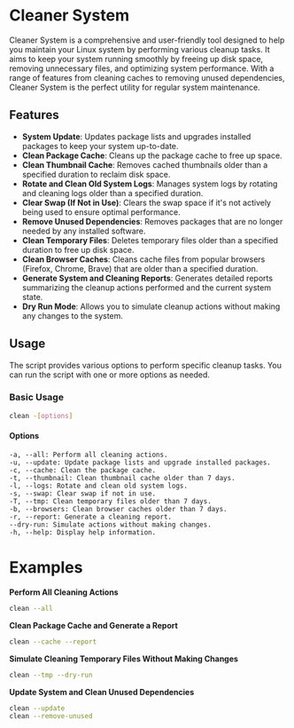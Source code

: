 # Cleaner System

Cleaner System is a comprehensive and user-friendly tool designed to help you maintain your Linux system by performing various cleanup tasks. It aims to keep your system running smoothly by freeing up disk space, removing unnecessary files, and optimizing system performance. With a range of features from cleaning caches to removing unused dependencies, Cleaner System is the perfect utility for regular system maintenance.

## Features

- **System Update**: Updates package lists and upgrades installed packages to keep your system up-to-date.
- **Clean Package Cache**: Cleans up the package cache to free up space.
- **Clean Thumbnail Cache**: Removes cached thumbnails older than a specified duration to reclaim disk space.
- **Rotate and Clean Old System Logs**: Manages system logs by rotating and cleaning logs older than a specified duration.
- **Clear Swap (If Not in Use)**: Clears the swap space if it's not actively being used to ensure optimal performance.
- **Remove Unused Dependencies**: Removes packages that are no longer needed by any installed software.
- **Clean Temporary Files**: Deletes temporary files older than a specified duration to free up disk space.
- **Clean Browser Caches**: Cleans cache files from popular browsers (Firefox, Chrome, Brave) that are older than a specified duration.
- **Generate System and Cleaning Reports**: Generates detailed reports summarizing the cleanup actions performed and the current system state.
- **Dry Run Mode**: Allows you to simulate cleanup actions without making any changes to the system.

## Usage

The script provides various options to perform specific cleanup tasks. You can run the script with one or more options as needed.

### Basic Usage

```sh
clean -[options]
```
#### Options

    -a, --all: Perform all cleaning actions.
    -u, --update: Update package lists and upgrade installed packages.
    -c, --cache: Clean the package cache.
    -t, --thumbnail: Clean thumbnail cache older than 7 days.
    -l, --logs: Rotate and clean old system logs.
    -s, --swap: Clear swap if not in use.
    -T, --tmp: Clean temporary files older than 7 days.
    -b, --browsers: Clean browser caches older than 7 days.
    -r, --report: Generate a cleaning report.
    --dry-run: Simulate actions without making changes.
    -h, --help: Display help information.

# Examples

**Perform All Cleaning Actions**
```sh
clean --all
```
**Clean Package Cache and Generate a Report**
```sh
clean --cache --report
```
**Simulate Cleaning Temporary Files Without Making Changes**
```sh
clean --tmp --dry-run
```
**Update System and Clean Unused Dependencies**
```sh
clean --update
clean --remove-unused
```    
